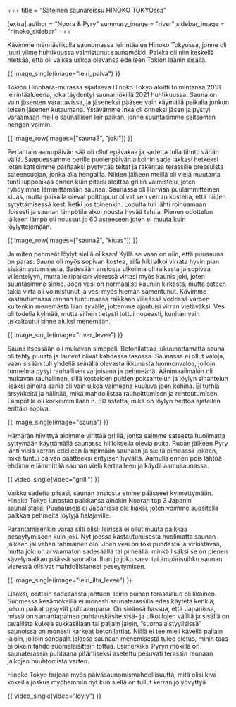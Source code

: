 +++
title = "Sateinen saunareissu HINOKO TOKYOssa"

[extra]
author = "Noora & Pyry"
summary_image = "river"
sidebar_image = "hinoko_sidebar"
+++

Kävimme männäviikolla saunomassa leirintäalue Hinoko Tokyossa, jonne oli juuri viime huhtikuussa valmistunut saunamökki. Paikka oli niin keskellä metsää, että oli vaikea uskoa olevansa edelleen Tokion läänin sisällä.

<!-- more -->

{{ image_single(image="leiri_paiva") }}

Tokion Hinohara-murassa sijaitseva Hinoko Tokyo aloitti toimintansa 2018 leirintäalueena, joka täydentyi saunamökillä 2021 huhtikuussa. Sauna on vain jäsenten varattavissa, ja jäseneksi pääsee vain käymällä paikalla jonkun toisen jäsenen kutsumana. Ystävämme Inka oli onneksi jäsen ja pystyi varaamaan meille saunallisen leiripaikan, jonne suuntasimme seitsemän hengen voimin.

{{ image_row(images=["sauna3", "joki"]) }}

Perjantain aamupäivän sää oli ollut epävakaa ja sadetta tulla tihutti vähän väliä. Saapuessamme perille puolenpäivän aikoihin sade lakkasi hetkeksi joten katsoimme parhaaksi pystyttää teltat ja rakentaa terassille pressuista sateensuojan, jonka alla hengailla. Niiden jälkeen meillä oli vielä muutama tunti luppoaikaa ennen kuin pitäisi aloittaa grillin valmistelu, joten ryhdyimme lämmittämään saunaa. Saunassa oli Harvian puulämmitteinen kiuas, mutta paikalla olevat polttopuut olivat sen verran kosteita, että niiden sytyttämisessä kesti hetki jos toinenkin. Lopulta tuli lähti roihuamaan iloisesti ja saunan lämpötila alkoi nousta hyvää tahtia. Pienen odottelun jälkeen lämpö oli noussut jo 60 asteeseen joten ei muuta kuin löylyttelemään. 

{{ image_row(images=["sauna2", "kiuas"]) }}

Ja miten pehmeät löylyt siellä olikaan! Kyllä se vaan on niin, että puusauna on paras. Sauna oli myös sopivan kostea, sillä hiki alkoi virrata hyvin pian sisään astumisesta. Sadesään ansiosta ulkoilma oli raikasta ja sopivaa viilentelyyn, mutta leiripaikan vieressä virtasi myös kaunis joki, joten suuntasimme sinne. Joen vesi on normaalisti kauniin kirkasta, mutta sateen takia virta oli voimistunut ja vesi myös hieman samentunut. Kävimme kastautumassa rannan tuntumassa raikkaan viileässä vedessä varoen kuitenkin menemästä liian syvälle, jottemme ajautuisi virran vietäväksi. Vesi oli todella kylmää, mutta siihen tietysti tottui nopeasti, kunhan vain uskaltautui sinne aluksi menemään. 

{{ image_single(image="river_levee") }}

Sauna itsessään oli mukavan simppeli. Betonilattiaa lukuunottamatta sauna oli tehty puusta ja lauteet olivat kahdessa tasossa. Saunassa ei ollut valoja, vaan sisään tuli yhdellä seinällä olevasta ikkunasta luonnonvaloa, jolloin tunnelma pysyi rauhallisen varjoisana ja pehmeänä. Äänimaailmakin oli mukavan rauhallinen, sillä kosteiden puiden poksahtelun ja löylyn sihahtelun lisäksi ainoita ääniä oli vain ulkoa vaimeana kuuluva joen kohina. Ei turhiä ärsykkeitä ja hälinää, mikä mahdollistaa rauhoittumisen ja rentoutumisen. Lämpötila oli korkeimmillaan n. 80 astetta, mikä on löylyn heittoa ajatellen erittäin sopiva.

{{ image_single(image="sauna") }}

Hämärän hiivittyä aloimme virittää grilliä, jonka saimme sateesta huolimatta syttymään käyttämällä saunassa hiilloksella olevia puita. Ruoan jälkeen Pyry lähti vielä kerran edelleen lämpimään saunaan ja sieltä pimeässä jokeen, mikä tuntui päivän päätteeksi erityisen hyvältä. Aamulla ennen pois lähtöä ehdimme lämmittää saunan vielä kertaalleen ja käydä aamusaunassa. 

{{ video_single(video="grilli") }}

Vaikka sadetta piisasi, saunan ansiosta emme päässeet kylmettymään. Hinoko Tokyo lunastaa paikkansa ainakin Nooran top 3 Japanin saunalistalla. Puusaunoja ei Japanissa ole liiaksi, joten voimme suositella paikkaa pehmeitä löylyjä halajaville.

Parantamisenkin varaa silti olisi; leirissä ei ollut muuta paikkaa peseytymiseen kuin joki. Nyt joessa kastautumisesta huolimatta saunan jälkeen jäi vähän tahmainen olo. Joen vesi on toki puhdasta ja virkistävää, mutta joki on arvaamaton sadesäällä tai pimeällä, minkä lisäksi se on pienen kävelymatkan päässä saunalta. Ihan jo joku saavi tai ämpärisuihku saunan vieressä olisivat mahdollistaneet peseytymisen.

{{ image_single(image="leiri_ilta_levee") }}

Lisäksi, osittain sadesäästä johtuen, leirin puinen terassialue oli likainen. Suomessa kesämökeillä ei monesti saunaterassilla edes käytetä kenkiä, jolloin paikat pysyvät puhtaampana. On sinänsä hassua, että Japanissa, missä on samantapainen puhtauskäsite sisä- ja ulkotilojen välillä ja sisällä on tavallista kulkea sukkasillaan tai paljain jaloin, ”suomalaistyylisissä” saunoissa on monesti karkeat betonilattiat. Niillä ei tee mieli kävellä paljain jaloin, jolloin sandaalit jalassa saunaan menemisestä tulee oletus, mihin taas ei oikein tahdo suomalaisittain tottua.
Esimerkiksi Pyryn mökillä on saunaterassin puhtaana pitämiseksi asetettu pesuvati terassin reunaan jalkojen huuhtomista varten.

Hinoko Tokyo tarjoaa myös päiväsaunomismahdollisuutta, mitä olisi kiva kokeilla joskus myöhemmin nyt kun siellä on tullut kerran jo yövyttyä.

{{ video_single(video="loyly") }}